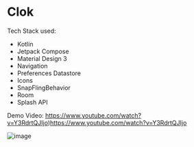 # Clok
Tech Stack used:
- Kotlin
- Jetpack Compose
- Material Design 3
- Navigation
- Preferences Datastore
- Icons
- SnapFlingBehavior
- Room
- Splash API

Demo Video: 
https://www.youtube.com/watch?v=Y3RdrtQJIjo)https://www.youtube.com/watch?v=Y3RdrtQJIjo

![image](https://github.com/ClokApp/Clok/assets/112038468/cab016d7-78b8-4e21-8be1-e025bc458248)


